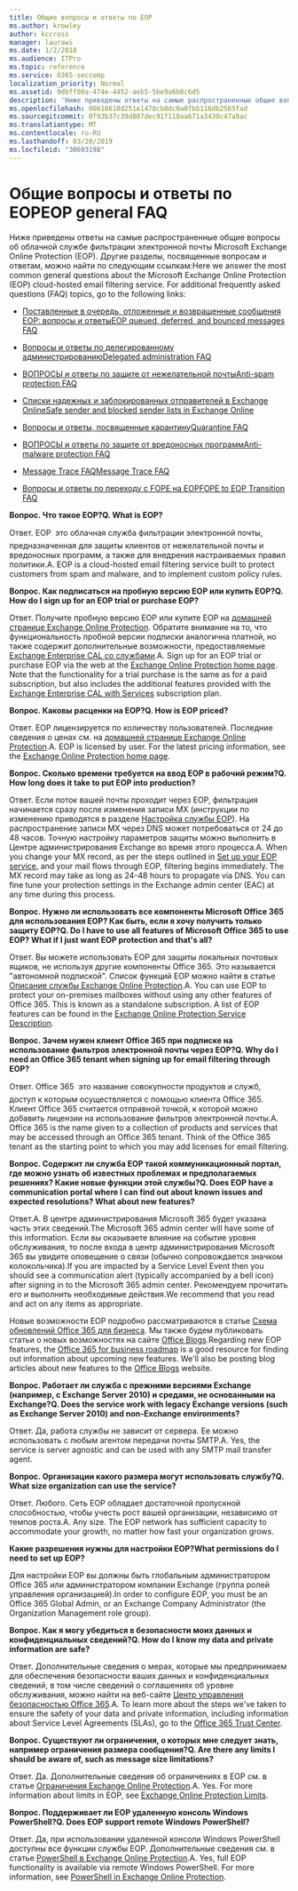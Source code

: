 ```yaml
---
title: Общие вопросы и ответы по EOP
ms.author: krowley
author: kccross
manager: laurawi
ms.date: 1/2/2018
ms.audience: ITPro
ms.topic: reference
ms.service: O365-seccomp
localization_priority: Normal
ms.assetid: 9dbff00a-474e-4452-aeb5-5be9a6b8c6d5
description: 'Ниже приведены ответы на самые распространенные общие вопросы об облачной службе фильтрации электронной почты Microsoft Exchange Online Protection (EOP). Другие разделы, посвященные вопросам и ответам, можно найти по следующим ссылкам:'
ms.openlocfilehash: 00618618d251e1478cb0dc0a0fbb116db2565fad
ms.sourcegitcommit: 0f93b37c39d807dec91f118aa671a3430c47a9ac
ms.translationtype: MT
ms.contentlocale: ru-RU
ms.lasthandoff: 03/20/2019
ms.locfileid: "30693198"
---
```

# <a name="eop-general-faq"></a><span data-ttu-id="6a728-104">Общие вопросы и ответы по EOP</span><span class="sxs-lookup"><span data-stu-id="6a728-104">EOP general FAQ</span></span>

<span data-ttu-id="6a728-p102">Ниже приведены ответы на самые распространенные общие вопросы об облачной службе фильтрации электронной почты Microsoft Exchange Online Protection (EOP). Другие разделы, посвященные вопросам и ответам, можно найти по следующим ссылкам:</span><span class="sxs-lookup"><span data-stu-id="6a728-p102">Here we answer the most common general questions about the Microsoft Exchange Online Protection (EOP) cloud-hosted email filtering service. For additional frequently asked questions (FAQ) topics, go to the following links:</span></span>
  
- [<span data-ttu-id="6a728-107">Поставленные в очередь, отложенные и возвращенные сообщения EOP: вопросы и ответы</span><span class="sxs-lookup"><span data-stu-id="6a728-107">EOP queued, deferred, and bounced messages FAQ</span></span>](eop-queued-deferred-and-bounced-messages-faq.md)
    
- [<span data-ttu-id="6a728-108">Вопросы и ответы по делегированному администрированию</span><span class="sxs-lookup"><span data-stu-id="6a728-108">Delegated administration FAQ</span></span>](delegated-administration-faq.md)
    
- [<span data-ttu-id="6a728-109">ВОПРОСЫ и ответы по защите от нежелательной почты</span><span class="sxs-lookup"><span data-stu-id="6a728-109">Anti-spam protection FAQ</span></span>](../anti-spam-protection-faq.md)
    
- [<span data-ttu-id="6a728-110">Списки надежных и заблокированных отправителей в Exchange Online</span><span class="sxs-lookup"><span data-stu-id="6a728-110">Safe sender and blocked sender lists in Exchange Online</span></span>](../safe-sender-and-blocked-sender-lists-faq.md)
    
- [<span data-ttu-id="6a728-111">Вопросы и ответы, посвященные карантину</span><span class="sxs-lookup"><span data-stu-id="6a728-111">Quarantine FAQ</span></span>](../quarantine-faq.md)
    
- [<span data-ttu-id="6a728-112">ВОПРОСЫ и ответы по защите от вредоносных программ</span><span class="sxs-lookup"><span data-stu-id="6a728-112">Anti-malware protection FAQ </span></span>](../anti-malware-protection-faq-eop.md)
    
- [<span data-ttu-id="6a728-113">Message Trace FAQ</span><span class="sxs-lookup"><span data-stu-id="6a728-113">Message Trace FAQ</span></span>](http://technet.microsoft.com/library/aa49e3f9-a5b1-4410-aac2-ddbbf3f5bfb2.aspx)
    
- [<span data-ttu-id="6a728-114">Вопросы и ответы по переходу с FOPE на EOP</span><span class="sxs-lookup"><span data-stu-id="6a728-114">FOPE to EOP Transition FAQ</span></span>](http://technet.microsoft.com/library/e0e76b89-b0d3-4c0a-bfc8-137b579e983b.aspx)
    
 <span data-ttu-id="6a728-115">**Вопрос. Что такое EOP?**</span><span class="sxs-lookup"><span data-stu-id="6a728-115">**Q. What is EOP?**</span></span>
  
<span data-ttu-id="6a728-p103">Ответ. EOP  это облачная служба фильтрации электронной почты, предназначенная для защиты клиентов от нежелательной почты и вредоносных программ, а также для внедрения настраиваемых правил политики.</span><span class="sxs-lookup"><span data-stu-id="6a728-p103">A. EOP is a cloud-hosted email filtering service built to protect customers from spam and malware, and to implement custom policy rules.</span></span>
  
 <span data-ttu-id="6a728-118">**Вопрос. Как подписаться на пробную версию EOP или купить EOP?**</span><span class="sxs-lookup"><span data-stu-id="6a728-118">**Q. How do I sign up for an EOP trial or purchase EOP?**</span></span>
  
<span data-ttu-id="6a728-p104">Ответ. Получите пробную версию EOP или купите EOP на [домашней странице Exchange Online Protection](https://go.microsoft.com/fwlink/p/?LinkId=279912). Обратите внимание на то, что функциональность пробной версии подписки аналогична платной, но также содержит дополнительные возможности, предоставляемые [Exchange Enterprise CAL со службами](https://go.microsoft.com/fwlink/p/?LinkId=320619).</span><span class="sxs-lookup"><span data-stu-id="6a728-p104">A. Sign up for an EOP trial or purchase EOP via the web at the [Exchange Online Protection home page](https://go.microsoft.com/fwlink/p/?LinkId=279912). Note that the functionality for a trial purchase is the same as for a paid subscription, but also includes the additional features provided with the [Exchange Enterprise CAL with Services](https://go.microsoft.com/fwlink/p/?LinkId=320619) subscription plan.</span></span> 
  
 <span data-ttu-id="6a728-122">**Вопрос. Каковы расценки на EOP?**</span><span class="sxs-lookup"><span data-stu-id="6a728-122">**Q. How is EOP priced?**</span></span>
  
<span data-ttu-id="6a728-p105">Ответ. EOP лицензируется по количеству пользователей. Последние сведения о ценах см. на [домашней странице Exchange Online Protection](https://go.microsoft.com/fwlink/p/?LinkId=279912).</span><span class="sxs-lookup"><span data-stu-id="6a728-p105">A. EOP is licensed by user. For the latest pricing information, see the [Exchange Online Protection home page](https://go.microsoft.com/fwlink/p/?LinkId=279912).</span></span>
  
 <span data-ttu-id="6a728-126">**Вопрос. Сколько времени требуется на ввод EOP в рабочий режим?**</span><span class="sxs-lookup"><span data-stu-id="6a728-126">**Q. How long does it take to put EOP into production?**</span></span>
  
<span data-ttu-id="6a728-p106">Ответ. Если поток вашей почты проходит через EOP, фильтрация начинается сразу после изменения записи MX (инструкции по изменению приводятся в разделе [Настройка службы EOP](set-up-your-eop-service.md)). На распространение записи MX через DNS может потребоваться от 24 до 48 часов. Точную настройку параметров защиты можно выполнить в Центре администрирования Exchange во время этого процесса.</span><span class="sxs-lookup"><span data-stu-id="6a728-p106">A. When you change your MX record, as per the steps outlined in [Set up your EOP service](set-up-your-eop-service.md), and your mail flows through EOP, filtering begins immediately. The MX record may take as long as 24-48 hours to propagate via DNS. You can fine tune your protection settings in the Exchange admin center (EAC) at any time during this process.</span></span>
  
 <span data-ttu-id="6a728-131">**Вопрос. Нужно ли использовать все компоненты Microsoft Office 365 для использования EOP? Как быть, если я хочу получить только защиту EOP?**</span><span class="sxs-lookup"><span data-stu-id="6a728-131">**Q. Do I have to use all features of Microsoft Office 365 to use EOP? What if I just want EOP protection and that's all?**</span></span>
  
<span data-ttu-id="6a728-p107">Ответ. Вы можете использовать EOP для защиты локальных почтовых ящиков, не используя другие компоненты Office 365. Это называется "автономной подпиской". Список функций EOP можно найти в статье [Описание службы Exchange Online Protection](https://go.microsoft.com/fwlink/p/?LinkId=320619).</span><span class="sxs-lookup"><span data-stu-id="6a728-p107">A. You can use EOP to protect your on-premises mailboxes without using any other features of Office 365. This is known as a standalone subscription. A list of EOP features can be found in the [Exchange Online Protection Service Description](https://go.microsoft.com/fwlink/p/?LinkId=320619).</span></span>
  
 <span data-ttu-id="6a728-136">**Вопрос. Зачем нужен клиент Office 365 при подписке на использование фильтров электронной почты через EOP?**</span><span class="sxs-lookup"><span data-stu-id="6a728-136">**Q. Why do I need an Office 365 tenant when signing up for email filtering through EOP?**</span></span>
  
<span data-ttu-id="6a728-p108">Ответ. Office 365  это название совокупности продуктов и служб, доступ к которым осуществляется с помощью клиента Office 365. Клиент Office 365 считается отправной точкой, к которой можно добавить лицензии на использование фильтров электронной почты.</span><span class="sxs-lookup"><span data-stu-id="6a728-p108">A. Office 365 is the name given to a collection of products and services that may be accessed through an Office 365 tenant. Think of the Office 365 tenant as the starting point to which you may add licenses for email filtering.</span></span>
  
 <span data-ttu-id="6a728-140">**Вопрос. Содержит ли служба EOP такой коммуникационный портал, где можно узнать об известных проблемах и предполагаемых решениях? Какие новые функции этой службы?**</span><span class="sxs-lookup"><span data-stu-id="6a728-140">**Q. Does EOP have a communication portal where I can find out about known issues and expected resolutions? What about new features?**</span></span>
  
<span data-ttu-id="6a728-141">Ответ.</span><span class="sxs-lookup"><span data-stu-id="6a728-141">A.</span></span> <span data-ttu-id="6a728-142">В центре администрирования Microsoft 365 будет указана часть этих сведений.</span><span class="sxs-lookup"><span data-stu-id="6a728-142">The Microsoft 365 admin center will have some of this information.</span></span> <span data-ttu-id="6a728-143">Если вы оказываете влияние на событие уровня обслуживания, то после входа в центр администрирования Microsoft 365 вы увидите оповещение о связи (обычно сопровождается значком колокольчика).</span><span class="sxs-lookup"><span data-stu-id="6a728-143">If you are impacted by a Service Level Event then you should see a communication alert (typically accompanied by a bell icon) after signing in to the Microsoft 365 admin center.</span></span> <span data-ttu-id="6a728-144">Рекомендуем прочитать его и выполнить необходимые действия.</span><span class="sxs-lookup"><span data-stu-id="6a728-144">We recommend that you read and act on any items as appropriate.</span></span>
  
<span data-ttu-id="6a728-p110">Новые возможности EOP подробно рассматриваются в статье [Схема обновлений Office 365 для бизнеса](https://office.microsoft.com/en-us/products/office-365-roadmap-FX104343353.aspx). Мы также будем публиковать статьи о новых возможностях на сайте [Office Blogs](https://go.microsoft.com/fwlink/p/?LinkId=392724).</span><span class="sxs-lookup"><span data-stu-id="6a728-p110">Regarding new EOP features, the [Office 365 for business roadmap](https://office.microsoft.com/en-us/products/office-365-roadmap-FX104343353.aspx) is a good resource for finding out information about upcoming new features. We'll also be posting blog articles about new features to the [Office Blogs](https://go.microsoft.com/fwlink/p/?LinkId=392724) website.</span></span> 
  
 <span data-ttu-id="6a728-147">**Вопрос. Работает ли служба с прежними версиями Exchange (например, с Exchange Server 2010) и средами, не основанными на Exchange?**</span><span class="sxs-lookup"><span data-stu-id="6a728-147">**Q. Does the service work with legacy Exchange versions (such as Exchange Server 2010) and non-Exchange environments?**</span></span>
  
<span data-ttu-id="6a728-p111">Ответ. Да, работа службы не зависит от сервера. Ее можно использовать с любым агентом передачи почты SMTP.</span><span class="sxs-lookup"><span data-stu-id="6a728-p111">A. Yes, the service is server agnostic and can be used with any SMTP mail transfer agent.</span></span>
  
 <span data-ttu-id="6a728-150">**Вопрос. Организации какого размера могут использовать службу?**</span><span class="sxs-lookup"><span data-stu-id="6a728-150">**Q. What size organization can use the service?**</span></span>
  
<span data-ttu-id="6a728-p112">Ответ. Любого. Сеть EOP обладает достаточной пропускной способностью, чтобы учесть рост вашей организации, независимо от темпов роста.</span><span class="sxs-lookup"><span data-stu-id="6a728-p112">A. Any size. The EOP network has sufficient capacity to accommodate your growth, no matter how fast your organization grows.</span></span>
  
 <span data-ttu-id="6a728-154">**Какие разрешения нужны для настройки EOP?**</span><span class="sxs-lookup"><span data-stu-id="6a728-154">**What permissions do I need to set up EOP?**</span></span>
  
<span data-ttu-id="6a728-155">Для настройки EOP вы должны быть глобальным администратором Office 365 или администратором компании Exchange (группа ролей управления организацией).</span><span class="sxs-lookup"><span data-stu-id="6a728-155">In order to configure EOP, you must be an Office 365 Global Admin, or an Exchange Company Administrator (the Organization Management role group).</span></span>
  
 <span data-ttu-id="6a728-156">**Вопрос. Как я могу убедиться в безопасности моих данных и конфиденциальных сведений?**</span><span class="sxs-lookup"><span data-stu-id="6a728-156">**Q. How do I know my data and private information are safe?**</span></span>
  
<span data-ttu-id="6a728-p113">Ответ. Дополнительные сведения о мерах, которые мы предпринимаем для обеспечения безопасности ваших данных и конфиденциальных сведений, в том числе сведений о соглашениях об уровне обслуживания, можно найти на веб-сайте [Центр управления безопасностью Office 365](https://go.microsoft.com/fwlink/p/?LinkId=285405).</span><span class="sxs-lookup"><span data-stu-id="6a728-p113">A. To learn more about the steps we've taken to ensure the safety of your data and private information, including information about Service Level Agreements (SLAs), go to the [Office 365 Trust Center](https://go.microsoft.com/fwlink/p/?LinkId=285405).</span></span>
  
 <span data-ttu-id="6a728-159">**Вопрос. Существуют ли ограничения, о которых мне следует знать, например ограничения размера сообщения?**</span><span class="sxs-lookup"><span data-stu-id="6a728-159">**Q. Are there any limits I should be aware of, such as message size limitations?**</span></span>
  
<span data-ttu-id="6a728-p114">Ответ. Да. Дополнительные сведения об ограничениях в EOP см. в статье [Ограничения Exchange Online Protection](https://go.microsoft.com/fwlink/p/?LinkId=402617).</span><span class="sxs-lookup"><span data-stu-id="6a728-p114">A. Yes. For more information about limits in EOP, see [Exchange Online Protection Limits](https://go.microsoft.com/fwlink/p/?LinkId=402617).</span></span> 
  
 <span data-ttu-id="6a728-163">**Вопрос. Поддерживает ли EOP удаленную консоль Windows PowerShell?**</span><span class="sxs-lookup"><span data-stu-id="6a728-163">**Q. Does EOP support remote Windows PowerShell?**</span></span>
  
<span data-ttu-id="6a728-p115">Ответ. Да, при использовании удаленной консоли Windows PowerShell доступны все функции службы EOP. Дополнительные сведения см. в статье [PowerShell в Exchange Online Protection](http://technet.microsoft.com/library/f7918a88-774a-405e-945b-bc2f5ee9f748.aspx).</span><span class="sxs-lookup"><span data-stu-id="6a728-p115">A. Yes, full EOP functionality is available via remote Windows PowerShell. For more information, see [PowerShell in Exchange Online Protection](http://technet.microsoft.com/library/f7918a88-774a-405e-945b-bc2f5ee9f748.aspx).</span></span>
  

